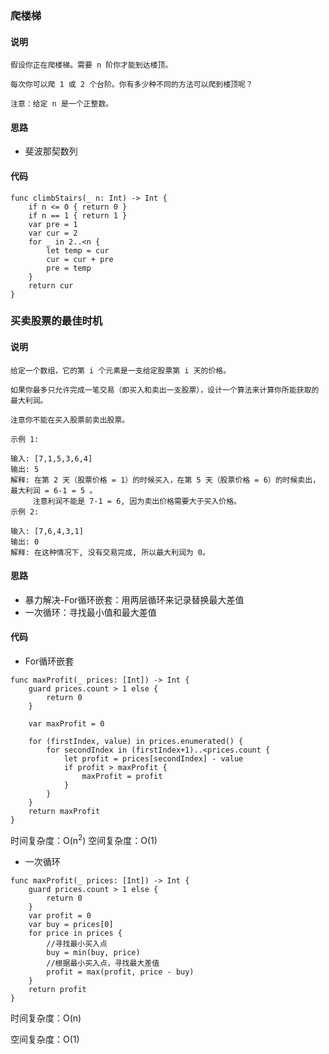 ### 爬楼梯

#### 说明
```
假设你正在爬楼梯。需要 n 阶你才能到达楼顶。

每次你可以爬 1 或 2 个台阶。你有多少种不同的方法可以爬到楼顶呢？

注意：给定 n 是一个正整数。
```
#### 思路

* 斐波那契数列

#### 代码
```
func climbStairs(_ n: Int) -> Int {
    if n <= 0 { return 0 }
    if n == 1 { return 1 }
    var pre = 1
    var cur = 2
    for _ in 2..<n {
        let temp = cur
        cur = cur + pre
        pre = temp
    }
    return cur
}
```

### 买卖股票的最佳时机
#### 说明
```
给定一个数组，它的第 i 个元素是一支给定股票第 i 天的价格。

如果你最多只允许完成一笔交易（即买入和卖出一支股票），设计一个算法来计算你所能获取的最大利润。

注意你不能在买入股票前卖出股票。

示例 1:

输入: [7,1,5,3,6,4]
输出: 5
解释: 在第 2 天（股票价格 = 1）的时候买入，在第 5 天（股票价格 = 6）的时候卖出，最大利润 = 6-1 = 5 。
     注意利润不能是 7-1 = 6, 因为卖出价格需要大于买入价格。
示例 2:

输入: [7,6,4,3,1]
输出: 0
解释: 在这种情况下, 没有交易完成, 所以最大利润为 0。
```
#### 思路
* 暴力解决-For循环嵌套：用两层循环来记录替换最大差值
* 一次循环：寻找最小值和最大差值

#### 代码
* For循环嵌套
```
func maxProfit(_ prices: [Int]) -> Int {
    guard prices.count > 1 else {
        return 0
    }
    
    var maxProfit = 0

    for (firstIndex, value) in prices.enumerated() {
        for secondIndex in (firstIndex+1)..<prices.count {
            let profit = prices[secondIndex] - value
            if profit > maxProfit {
                maxProfit = profit
            }
        }
    }
    return maxProfit
}
```

时间复杂度：O(n<sup>2</sup>)
空间复杂度：O(1)

* 一次循环
```
func maxProfit(_ prices: [Int]) -> Int {
    guard prices.count > 1 else {
        return 0
    }
    var profit = 0
    var buy = prices[0]
    for price in prices {
        //寻找最小买入点
        buy = min(buy, price)
        //根据最小买入点，寻找最大差值
        profit = max(profit, price - buy)
    }
    return profit
}
```

时间复杂度：O(n)

空间复杂度：O(1)
